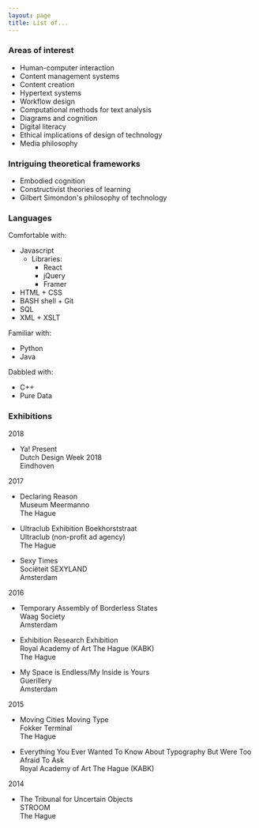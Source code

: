 ```yaml
---
layout: page
title: List of...
---
```


### Areas of interest
- Human-computer interaction
- Content management systems
- Content creation
- Hypertext systems
- Workflow design
- Computational  methods for text analysis
- Diagrams and cognition
- Digital literacy
- Ethical implications of design of technology
- Media philosophy

<!-- ### Favorite formats and mediums
- Digital interface
- Web browser
- Video
- Multimedia installation
- Publication (digital and print) -->


### Intriguing theoretical frameworks

  - Embodied cognition
  - Constructivist theories of learning
  - Gilbert Simondon's philosophy of technology

### Languages

Comfortable with:
- Javascript
  - Libraries:
    - React
    - jQuery
    - Framer
- HTML + CSS
- BASH shell + Git
- SQL
- XML + XSLT

Familiar with:
- Python
- Java

Dabbled with:
- C++
- Pure Data

### Exhibitions

2018

- Ya! Present<br>
  Dutch Design Week 2018<br>
  Eindhoven

2017

- Declaring Reason<br>
  Museum Meermanno<br>
  The Hague

- Ultraclub Exhibition Boekhorststraat<br>
  Ultraclub (non-profit ad agency)<br>
  The Hague

- Sexy Times<br>
  Sociëteit SEXYLAND<br>
  Amsterdam

2016

- Temporary Assembly of Borderless States<br>
  Waag Society<br>
  Amsterdam

- Exhibition Research Exhibition<br>
  Royal Academy of Art The Hague (KABK)<br>
  The Hague

- My Space is Endless/My Inside is Yours<br>
  Guerillery<br>
  Amsterdam

2015

- Moving Cities Moving Type<br>
  Fokker Terminal<br>
  The Hague

- Everything You Ever Wanted To Know About Typography But Were Too Afraid To Ask<br>
  Royal Academy of Art The Hague (KABK)<br>

2014

- The Tribunal for Uncertain Objects<br>
  STROOM<br>
  The Hague
